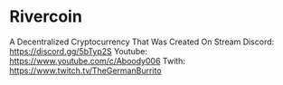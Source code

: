 # Rivercoin
A Decentralized Cryptocurrency That Was Created On Stream
Discord: https://discord.gg/5bTyp2S
Youtube: https://www.youtube.com/c/Aboody006
Twith:   https://www.twitch.tv/TheGermanBurrito

